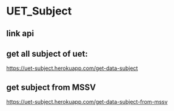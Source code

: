 # UET_Subject

## link api 
## get all subject of uet:
https://uet-subject.herokuapp.com/get-data-subject
## get subject from MSSV
https://uet-subject.herokuapp.com/get-data-subject-from-mssv
